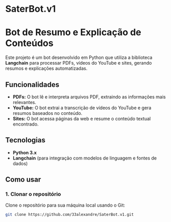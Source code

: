# SaterBot.v1
# Bot de Resumo e Explicação de Conteúdos

Este projeto é um bot desenvolvido em Python que utiliza a biblioteca **Langchain** para processar PDFs, vídeos do YouTube e sites, gerando resumos e explicações automatizadas.

## Funcionalidades

- **PDFs:** O bot lê e interpreta arquivos PDF, extraindo as informações mais relevantes.
- **YouTube:** O bot extrai a transcrição de vídeos do YouTube e gera resumos baseados no conteúdo.
- **Sites:** O bot acessa páginas da web e resume o conteúdo textual encontrado.

## Tecnologias

- **Python 3.x**
- **Langchain** (para integração com modelos de linguagem e fontes de dados)

## Como usar

### 1. Clonar o repositório
Clone o repositório para sua máquina local usando o Git:
```bash
git clone https://github.com/33alexandre/SaterBot.v1.git
